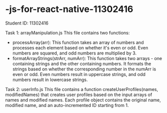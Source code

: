 # -js-for-react-native-11302416
Student ID: 11302416

Task 1: arrayManipulation.js
This file contains two functions:
- processArray(arr): This function takes an array of numbers and processes each element based on whether it's even or odd. Even numbers are squared, and odd numbers are multiplied by 3.
- formatArrayStrings(strArr, numArr): This function takes two arrays - one containing strings and the other containing numbers. It formats the strings based on whether the corresponding number in the numArr is even or odd. Even numbers result in uppercase strings, and odd numbers result in lowercase strings.

Task 2: userInfo.js
This file contains a function createUserProfiles(names, modifiedNames) that creates user profiles based on the input arrays of names and modified names. Each profile object contains the original name, modified name, and an auto-incremented ID starting from 1.
